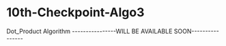 # 10th-Checkpoint-Algo3
Dot_Product Algorithm ----------------WILL BE AVAILABLE SOON----------------
